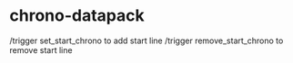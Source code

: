 # chrono-datapack
/trigger set_start_chrono to add start line
/trigger remove_start_chrono to remove start line
